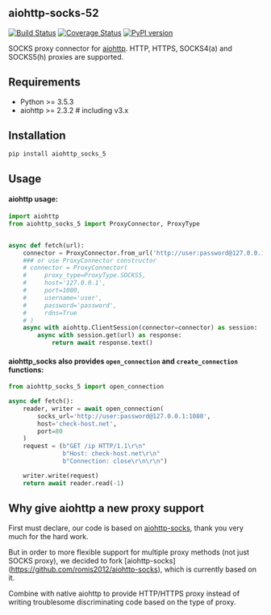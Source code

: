 ## aiohttp-socks-52

[![Build Status](https://travis-ci.org/Skactor/aiohttp-proxy.svg?branch=master)](https://github.com/Skactor/aiohttp-proxy)
[![Coverage Status](https://coveralls.io/repos/github/Skactor/aiohttp-proxy/badge.svg?branch=master)](https://coveralls.io/Skactor/aiohttp-proxy?branch=master)
[![PyPI version](https://badge.fury.io/py/aiohttp-socks-52.svg)](https://badge.fury.io/py/aiohttp-socks-52)

SOCKS proxy connector for [aiohttp](https://github.com/aio-libs/aiohttp). HTTP, HTTPS, SOCKS4(a) and SOCKS5(h) proxies are supported.

## Requirements
- Python >= 3.5.3
- aiohttp >= 2.3.2  # including v3.x

## Installation
```
pip install aiohttp_socks_5
```

## Usage

#### aiohttp usage:
```python
import aiohttp
from aiohttp_socks_5 import ProxyConnector, ProxyType


async def fetch(url):
    connector = ProxyConnector.from_url('http://user:password@127.0.0.1:1080')
    ### or use ProxyConnector constructor
    # connector = ProxyConnector(
    #     proxy_type=ProxyType.SOCKS5,
    #     host='127.0.0.1',
    #     port=1080,
    #     username='user',
    #     password='password',
    #     rdns=True
    # )
    async with aiohttp.ClientSession(connector=connector) as session:
        async with session.get(url) as response:
            return await response.text()
```

#### aiohttp_socks also provides `open_connection` and `create_connection` functions:

```python
from aiohttp_socks_5 import open_connection

async def fetch():
    reader, writer = await open_connection(
        socks_url='http://user:password@127.0.0.1:1080',
        host='check-host.net',
        port=80
    )
    request = (b"GET /ip HTTP/1.1\r\n"
               b"Host: check-host.net\r\n"
               b"Connection: close\r\n\r\n")

    writer.write(request)
    return await reader.read(-1)
```

## Why give aiohttp a new proxy support

First must declare, our code is based on [aiohttp-socks](https://github.com/romis2012/aiohttp-socks), thank you very much for the hard work.

But in order to more flexible support for multiple proxy methods (not just SOCKS proxy),
we decided to fork [aiohttp-socks] (https://github.com/romis2012/aiohttp-socks), which is currently based on it.

Combine with native aiohttp to provide HTTP/HTTPS proxy instead of writing troublesome discriminating code based on the type of proxy.